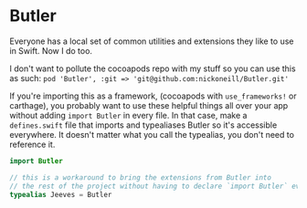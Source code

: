 # Butler
Everyone has a local set of common utilities and extensions they like to use in Swift. Now I do too.

I don't want to pollute the cocoapods repo with my stuff so you can use this as such:
`pod 'Butler', :git => 'git@github.com:nickoneill/Butler.git'`

If you're importing this as a framework, (cocoapods with `use_frameworks!` or carthage), you probably want to use these helpful things all over your app without adding `import Butler` in every file. In that case, make a `defines.swift` file that imports and typealiases Butler so it's accessible everywhere. It doesn't matter what you call the typealias, you don't need to reference it.

```swift
import Butler 

// this is a workaround to bring the extensions from Butler into
// the rest of the project without having to declare `import Butler` everywhere
typealias Jeeves = Butler
```

